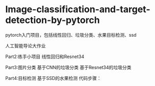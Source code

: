# Image-classification-and-target-detection-by-pytorch
pytorch入门项目，包括线性回归、垃圾分类、水果目标检测、ssd

人工智能导论大作业

Part2:练手小项目
线性回归和Resnet34

Part3:图片分类
基于CNN的垃圾分类
基于Resnet34的垃圾分类

Part4:目标检测
基于SSD的水果检测
代码步骤：
  

